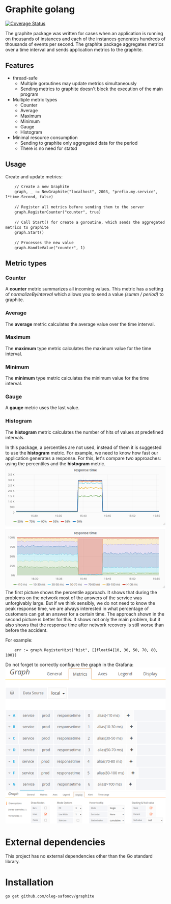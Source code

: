 # Graphite golang
[![Coverage Status](https://coveralls.io/repos/github/oleg-safonov/graphite/badge.svg?branch=master)](https://coveralls.io/github/oleg-safonov/graphite?branch=master)

The graphite package was written for cases when an application is running on thousands of instances and each of the instances generates hundreds of thousands of events per second. The graphite package aggregates metrics over a time interval and sends application metrics to the graphite. 

## Features

 - thread-safe
   - Multiple goroutines may update metrics simultaneously 
   - Sending metrics to graphite doesn't block the execution of the main program
 - Multiple metric types
   - Counter
   - Average
   - Maximum
   - Minimum
   - Gauge
   - Histogram
 - Minimal resource consumption
   - Sending to graphite only aggregated data for the period
   - There is no need for statsd

## Usage
Create and update metrics:
```
	// Create a new Graphite
	graph, _ := NewGraphite("localhost", 2003, "prefix.my.service", 1*time.Second, false)

	// Register all metrics before sending them to the server
	graph.RegisterCounter("counter", true)

	// Call Start() for create a goroutine, which sends the aggregated metrics to graphite
	graph.Start()

	// Processes the new value
	graph.HandleValue("counter", 1)
```
## Metric types
### Counter
A **counter** metric summarizes all incoming values. This metric has a setting of *normalizeByInterval* which allows you to send a value *(summ / period)* to graphite.
### Average
The **average** metric calculates the average value over the time interval.
### Maximum
The **maximum** type metric calculates the maximum value for the time interval.
### Minimum
The **minimum** type metric calculates the minimum value for the time interval.
### Gauge
A **gauge** metric uses the last value.
### Histogram
The **histogram** metric calculates the number of hits of values at predefined intervals.

In this package, a percentiles are not used, instead of them it is suggested to use the **histogram** metric. For example, we need to know how fast our application generates a response. For this, let's compare two approaches: using the percentiles and the **histogram** metric.  
![percentiles approach](/images/hist2.png)
![histogram approach](/images/hist1.png)  
The first picture shows the percentile approach. It shows that during the problems on the network most of the answers of the service was unforgivably large. But if we think sensibly, we do not need to know the peak response time, we are always interested in what percentage of customers can get an answer for a certain time. The approach shown in the second picture is better for this. It shows not only the main problem, but it also shows that the response time after network recovery is still worse than before the accident.

For example:
```
	err := graph.RegisterHist("hist", []float64{10, 30, 50, 70, 80, 100})
```
Do not forget to correctly configure the graph in the Grafana:
![grafana settings](/images/grafana_settings.png)
![grafana settings](/images/grafana_settings2.png)

# External dependencies
This project has no external dependencies other than the Go standard library.
# Installation
```
go get github.com/oleg-safonov/graphite
```
